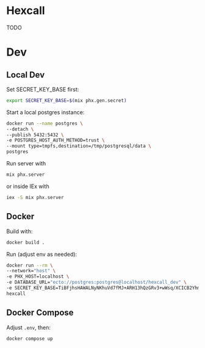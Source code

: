 # Hexcall

TODO

# Dev

## Local Dev


Set SECRET_KEY_BASE first:
```bash
export SECRET_KEY_BASE=$(mix phx.gen.secret)
```
Start a local postgres instance:
```bash
docker run --name postgres \
--detach \
--publish 5432:5432 \
-e POSTGRES_HOST_AUTH_METHOD=trust \
--mount type=tmpfs,destination=/tmp/postgresql/data \
postgres
```
Run server with 
```bash
mix phx.server
```
or inside IEx with 
```bash
iex -S mix phx.server
```

## Docker

Build with: 
```bash
docker build .
```
Run (adjust env as needed):
```bash
docker run --rm \
--network="host" \
-e PHX_HOST=localhost \
-e DATABASE_URL="ecto://postgres:postgres@localhost/hexcall_dev" \
-e SECRET_KEY_BASE=TiBFjhsHAWALNyNKhuVd7fMJ+ARH13hQzGRv3+wWsq/XCICB2YhmvajzJjAaqDRo \
hexcall
```

## Docker Compose

Adjust `.env`, then:
```bash
docker compose up
```